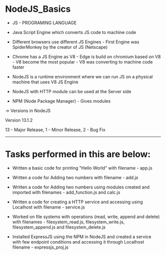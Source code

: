 # NodeJS_Basics

- JS - PROGRAMING LANGUAGE

- Java Script Engine which converts JS code to machine code 

- Different browsers use different JS Engines - First Engine was SpiderMonkey by the creator of JS (Netscape)

- Chrome has a JS Engine as V8 - Edge is build on chromium based on V8 - V8 become the most popular - V8 was converting to machine code faster 

- NodeJS is a runtime environment where we can run JS on a physical machine that uses V8 JS Engine

- NodeJS with HTTP module can be used at the Server side

- NPM (Node Package Manager) - Gives modules 

-> Versions in NodeJS

Version 13.1.2

13 - Major Release, 1 - Minor Release, 2 - Bug Fix 

---

# Tasks performed in this are below:

- Written a basic code for printing "Hello World" with filename - app.js

- Written a code for Adding two numbers with filename - add.js

- Written a code for Adding two numbers using modules created and imported with filenames - add_function.js and calc.js

- Written a code for  creating a HTTP service and accessing using Localhost with filename - service.js

- Worked on file systems with operations (read, write, append and delete) with filenames - filesystem_read.js, filesystem_write.js, filesystem_append.js and filesystem_delete.js

- Installed ExpressJS using the NPM in NodeJS and created a service with few endpoint conditions and accessing it through Localhost filename - expressjs_proj.js
 
